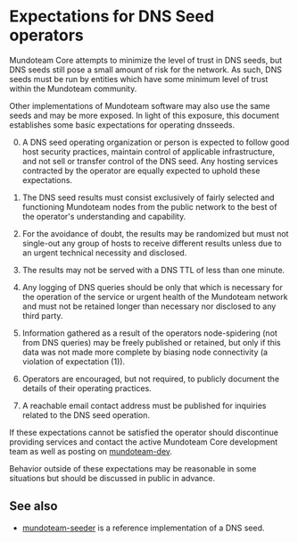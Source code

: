 Expectations for DNS Seed operators
====================================

Mundoteam Core attempts to minimize the level of trust in DNS seeds,
but DNS seeds still pose a small amount of risk for the network.
As such, DNS seeds must be run by entities which have some minimum
level of trust within the Mundoteam community.

Other implementations of Mundoteam software may also use the same
seeds and may be more exposed. In light of this exposure, this
document establishes some basic expectations for operating dnsseeds.

0. A DNS seed operating organization or person is expected to follow good
host security practices, maintain control of applicable infrastructure,
and not sell or transfer control of the DNS seed. Any hosting services
contracted by the operator are equally expected to uphold these expectations.

1. The DNS seed results must consist exclusively of fairly selected and
functioning Mundoteam nodes from the public network to the best of the
operator's understanding and capability.

2. For the avoidance of doubt, the results may be randomized but must not
single-out any group of hosts to receive different results unless due to an
urgent technical necessity and disclosed.

3. The results may not be served with a DNS TTL of less than one minute.

4. Any logging of DNS queries should be only that which is necessary
for the operation of the service or urgent health of the Mundoteam
network and must not be retained longer than necessary nor disclosed
to any third party.

5. Information gathered as a result of the operators node-spidering
(not from DNS queries) may be freely published or retained, but only
if this data was not made more complete by biasing node connectivity
(a violation of expectation (1)).

6. Operators are encouraged, but not required, to publicly document the
details of their operating practices.

7. A reachable email contact address must be published for inquiries
related to the DNS seed operation.

If these expectations cannot be satisfied the operator should
discontinue providing services and contact the active Mundoteam
Core development team as well as posting on
[mundoteam-dev](https://groups.google.com/forum/#!forum/mundoteam-dev).

Behavior outside of these expectations may be reasonable in some
situations but should be discussed in public in advance.

See also
----------
- [mundoteam-seeder](https://github.com/pooler/mundoteam-seeder) is a reference implementation of a DNS seed.
